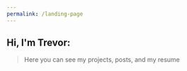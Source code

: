 ```yaml
---
permalink: /landing-page
---
```


## Hi, I'm Trevor:

> Here you can see my projects, posts, and my resume
